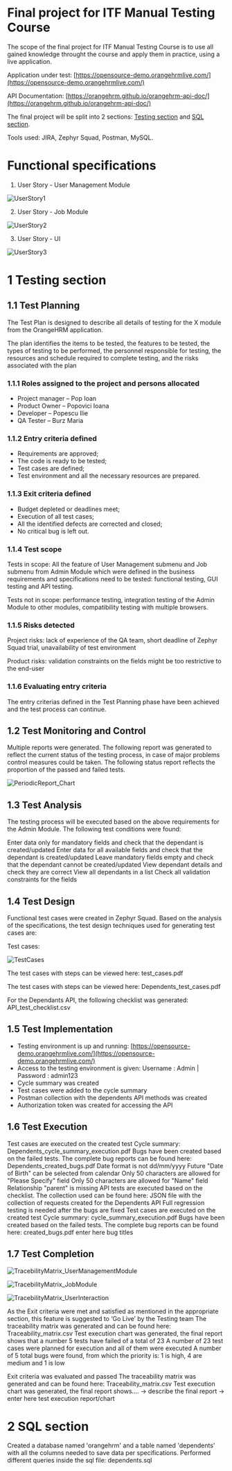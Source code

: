 # Final project for ITF Manual Testing Course

The scope of the final project for ITF Manual Testing Course is to use all gained knowledge throught the course and apply them in practice, using a live application.

Application under test: [https://opensource-demo.orangehrmlive.com/](https://opensource-demo.orangehrmlive.com/)

API Documentation: [https://orangehrm.github.io/orangehrm-api-doc/](https://orangehrm.github.io/orangehrm-api-doc/)

The final project will be split into 2 sections: [Testing section]() and [SQL section]().

Tools used: JIRA, Zephyr Squad, Postman, MySQL.

# Functional specifications

1. User Story - User Management Module

![UserStory1](https://user-images.githubusercontent.com/110056890/181301603-fcc322e7-7c75-468c-8a03-0ae87fbcf05a.png)

2. User Story - Job Module

![UserStory2](https://user-images.githubusercontent.com/110056890/181302168-d61ca487-7c2d-452c-a52e-fb23c56b5200.png)

3. User Story - UI 

![UserStory3](https://user-images.githubusercontent.com/110056890/181302276-abe83af7-7b13-4829-ad1e-98b1eef9407e.png)

# 1 Testing section

## 1.1 Test Planning

The Test Plan is designed to describe all details of testing for the X module from the OrangeHRM application.

The plan identifies the items to be tested, the features to be tested, the types of testing to be performed, the personnel responsible for testing, the resources and schedule required to complete testing, and the risks associated with the plan

### 1.1.1 Roles assigned to the project and persons allocated

- Project manager – Pop Ioan
- Product Owner – Popovici Ioana
- Developer – Popescu Ilie
- QA Tester – Burz Maria

### 1.1.2 Entry criteria defined

-	Requirements are approved;
-	The code is ready to be tested;
-	Test cases are defined;
-	Test environment and all the necessary resources are prepared.

### 1.1.3 Exit criteria defined

-	Budget depleted or deadlines meet;
-	Execution of all test cases;
-	All the identified defects are corrected and closed;
-	No critical bug is left out. 

### 1.1.4 Test scope

Tests in scope: All the feature of User Management submenu and Job submenu from Admin Module which were defined in the business requirements and specifications need to be tested: functional testing, GUI testing and API testing.

Tests not in scope: performance testing, integration testing of the Admin Module to other modules, compatibility testing with multiple browsers.

### 1.1.5 Risks detected

Project risks: lack of experience of the QA team, short deadline of Zephyr Squad trial, unavailability of test environment

Product risks: validation constraints on the fields might be too restrictive to the end-user

### 1.1.6 Evaluating entry criteria

The entry criterias defined in the Test Planning phase have been achieved and the test process can continue.

## 1.2 Test Monitoring and Control

Multiple reports were generated. The following report was generated to reflect the current status of the testing process, in case of major problems control measures could be taken. The following status report reflects the proportion of the passed and failed tests. 

![PeriodicReport_Chart](https://user-images.githubusercontent.com/110056890/181305981-817b5db5-f94a-44fa-99a7-14b8425b9d03.png)

## 1.3 Test Analysis

The testing process will be executed based on the above requirements for the Admin Module. The following test conditions were found:

Enter data only for mandatory fields and check that the dependant is created/updated
Enter data for all available fields and check that the dependant is created/updated
Leave mandatory fields empty and check that the dependant cannot be created/updated
View dependant details and check they are correct
View all dependants in a list
Check all validation constraints for the fields



## 1.4 Test Design

Functional test cases were created in Zephyr Squad. Based on the analysis of the specifications, the test design techniques used for generating test cases are:

Test cases:

![TestCases](https://user-images.githubusercontent.com/110056890/181313200-2a8fa67d-e3c9-40e5-b53f-de969b94fd63.png)

The test cases with steps can be viewed here: test_cases.pdf

The test cases with steps can be viewed here: Dependents_test_cases.pdf

For the Dependants API, the following checklist was generated: API_test_checklist.csv

## 1.5 Test Implementation

* Testing environment is up and running: [https://opensource-demo.orangehrmlive.com/](https://opensource-demo.orangehrmlive.com/)
* Access to the testing environment is given: Username : Admin | Password : admin123
* Cycle summary was created
* Test cases were added to the cycle summary
* Postman collection with the dependents API methods was created
* Authorization token was created for accessing the API

## 1.6 Test Execution

Test cases are executed on the created test Cycle summary: Dependents_cycle_summary_execution.pdf
Bugs have been created based on the failed tests. The complete bug reports can be found here: Dependents_created_bugs.pdf
Date format is not dd/mm/yyyy
Future "Date of Birth" can be selected from calendar
Only 50 characters are allowed for "Please Specify" field
Only 50 characters are allowed for "Name" field
Relationship "parent" is missing
API tests are executed based on the checklist. The collection used can be found here: JSON file with the collection of requests created for the Dependents API
Full regression testing is needed after the bugs are fixed
Test cases are executed on the created test Cycle summary: cycle_summary_execution.pdf
Bugs have been created based on the failed tests. The complete bug reports can be found here: created_bugs.pdf
enter here bug titles

## 1.7 Test Completion

![TracebilityMatrix_UserManagementModule](https://user-images.githubusercontent.com/110056890/181340178-b447195e-48e7-47da-9671-e6958d47d526.png)

![TracebilityMatrix_JobModule](https://user-images.githubusercontent.com/110056890/181340216-8688ca18-28e6-4ac4-a349-d7d6d202fe06.png)

![TracebilityMatrix_UserInteraction](https://user-images.githubusercontent.com/110056890/181340251-32b93998-3991-4faa-ba69-822f503e7f3e.png)


As the Exit criteria were met and satisfied as mentioned in the appropriate section, this feature is suggested to ‘Go Live’ by the Testing team
The traceability matrix was generated and can be found here: Traceability_matrix.csv
Test execution chart was generated, the final report shows that a number 5 tests have failed of a total of 23
A number of 23 test cases were planned for execution and all of them were executed
A number of 5 total bugs were found, from which the priority is: 1 is high, 4 are medium and 1 is low

Exit criteria was evaluated and passed
The traceability matrix was generated and can be found here: Traceability_matrix.csv
Test execution chart was generated, the final report shows.... -> describe the final report
-> enter here test execution report/chart

# 2 SQL section

Created a database named 'orangehrm' and a table named 'dependents' with all the columns needed to save data per specifications. Performed different queries inside the sql file: dependents.sql
